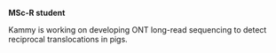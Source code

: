 **MSc-R student**

Kammy is working on developing ONT long-read sequencing to detect reciprocal translocations in pigs.